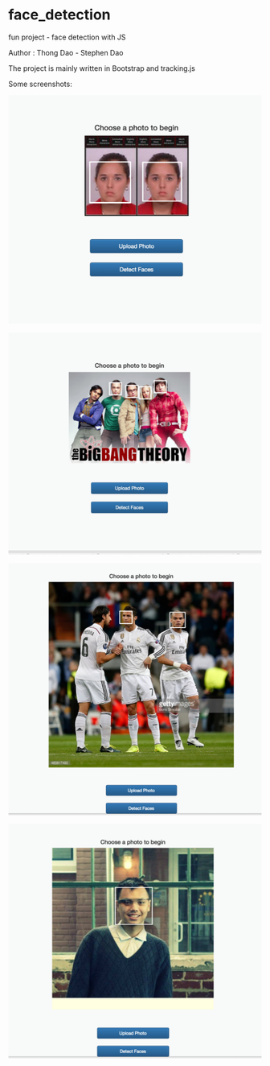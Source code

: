 # face_detection
fun project - face detection with JS

Author : Thong Dao - Stephen Dao

The project is mainly written in Bootstrap and tracking.js

Some screenshots: 

![ScreenShot](https://github.com/DaoGatech/face_detection/blob/master/examples/1.png)

![ScreenShot](https://github.com/DaoGatech/face_detection/blob/master/examples/2.png)

![ScreenShot](https://github.com/DaoGatech/face_detection/blob/master/examples/3.png)

![ScreenShot](https://github.com/DaoGatech/face_detection/blob/master/examples/4.png)
